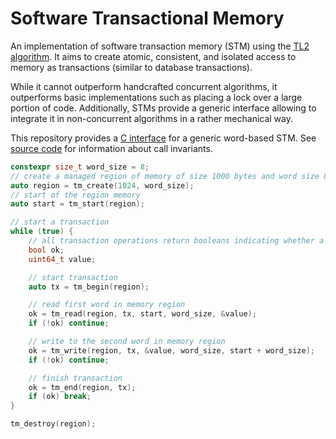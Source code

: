 # Software Transactional Memory

An implementation of software transaction memory (STM) using the [TL2 algorithm](https://link.springer.com/chapter/10.1007/11864219_14). It aims to create atomic, consistent, and isolated access to memory as transactions (similar to database transactions).

While it cannot outperform handcrafted concurrent algorithms, it outperforms basic implementations such as placing a lock over a large portion of code. Additionally, STMs provide a generic interface allowing to integrate it in non-concurrent algorithms in a rather mechanical way.

This repository provides a [C interface](include/tm.h) for a generic word-based STM. See [source code](src/tm.cpp) for information about call invariants.

```cpp
constexpr size_t word_size = 8;
// create a managed region of memory of size 1000 bytes and word size 8 bytes
auto region = tm_create(1024, word_size);
// start of the region memory
auto start = tm_start(region);

// start a transaction
while (true) {
	// all transaction operations return booleans indicating whether a transaction can continue
	bool ok;
	uint64_t value;

	// start transaction
	auto tx = tm_begin(region);

	// read first word in memory region
	ok = tm_read(region, tx, start, word_size, &value);
	if (!ok) continue;

	// write to the second word in memory region
	ok = tm_write(region, tx, &value, word_size, start + word_size);
	if (!ok) continue;

	// finish transaction
	ok = tm_end(region, tx);
	if (ok) break;
}

tm_destroy(region);
```

